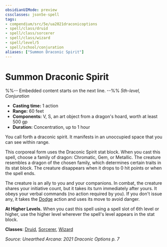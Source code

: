 ```yaml
---
obsidianUIMode: preview
cssclasses: json5e-spell
tags:
- compendium/src/5e/ua2021draconicoptions
- spell/class/druid
- spell/class/sorcerer
- spell/class/wizard
- spell/level/5
- spell/school/conjuration
aliases: ["Summon Draconic Spirit"]
---
```

# Summon Draconic Spirit
%%-- Embedded content starts on the next line. --%%
*5th-level, Conjuration*  

- **Casting time:** 1 action
- **Range:** 60 feet
- **Components:** V, S, an art object from a dragon's hoard, worth at least 500 gp
- **Duration:** Concentration, up to 1 hour

You call forth a draconic spirit. It manifests in an unoccupied space that you can see within range.

This corporeal form uses the Draconic Spirit stat block. When you cast this spell, choose a family of dragon: Chromatic, Gem, or Metallic. The creature resembles a dragon of the chosen family, which determines certain traits in its stat block. The creature disappears when it drops to 0 hit points or when the spell ends.

The creature is an ally to you and your companions. In combat, the creature shares your initiative count, but it takes its turn immediately after yours. It obeys your verbal commands (no action required by you). If you don't issue any, it takes the [Dodge](/Systems/5e/rules/actions.md#Dodge) action and uses its move to avoid danger.

**At Higher Levels.** When you cast this spell using a spell slot of 6th level or higher, use the higher level wherever the spell's level appears in the stat block.

**Classes**: [Druid](/Systems/5e/classes/druid.md), [Sorcerer](/Systems/5e/classes/sorcerer.md), [Wizard](/Systems/5e/classes/wizard.md)

*Source: Unearthed Arcana: 2021 Draconic Options p. 7*